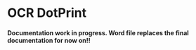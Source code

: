 # OCR DotPrint




#### Documentation work in progress. Word file replaces the final documentation for now on!!


